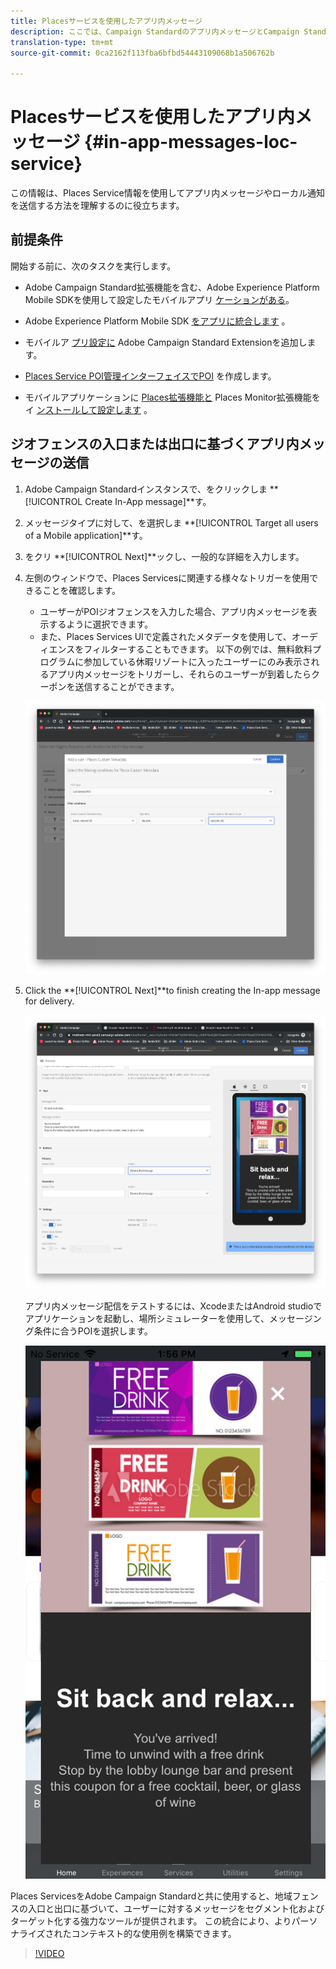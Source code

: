 ```yaml
---
title: Placesサービスを使用したアプリ内メッセージ
description: ここでは、Campaign Standardのアプリ内メッセージとCampaign Standardのキャンペーン標準のプッシュメッセージを使用する方法について説明します。
translation-type: tm+mt
source-git-commit: 0ca2162f113fba6bfbd54443109068b1a506762b

---
```



# Placesサービスを使用したアプリ内メッセージ {#in-app-messages-loc-service}

この情報は、Places Service情報を使用してアプリ内メッセージやローカル通知を送信する方法を理解するのに役立ちます。

## 前提条件

開始する前に、次のタスクを実行します。

* Adobe Campaign Standard拡張機能を含む、Adobe Experience Platform Mobile SDKを使用して設定したモバイルアプリ [ケーションがある](https://aep-sdks.gitbook.io/docs/using-mobile-extensions/adobe-campaign-standard)。

* Adobe Experience Platform Mobile SDK [をアプリに統合します](https://aep-sdks.gitbook.io/docs/getting-started/get-the-sdk) 。
* モバイルア [プリ設定に](https://aep-sdks.gitbook.io/docs/using-mobile-extensions/adobe-campaign-standard) Adobe Campaign Standard Extensionを追加します。

* [Places Service POI管理インターフェイスでPOI](/help/poi-mgmt-ui/create-a-poi-ui.md) を作成します。

* モバイルアプリケーションに [Places拡張機能と](/help/places-ext-aep-sdks/places-extension/places-extension.md) Places Monitor拡張機能をイ [ンストールして設定します](/help/places-ext-aep-sdks/places-monitor-extension/places-monitor-extension.md) 。

## ジオフェンスの入口または出口に基づくアプリ内メッセージの送信

1. Adobe Campaign Standardインスタンスで、をクリックしま **[!UICONTROL Create In-App message]**す。
1. メッセージタイプに対して、を選択しま **[!UICONTROL Target all users of a Mobile application]**す。
1. をクリ **[!UICONTROL Next]**ックし、一般的な詳細を入力します。
1. 左側のウィンドウで、Places Servicesに関連する様々なトリガーを使用できることを確認します。

   * ユーザーがPOIジオフェンスを入力した場合、アプリ内メッセージを表示するように選択できます。
   * また、Places Services UIで定義されたメタデータを使用して、オーディエンスをフィルターすることもできます。
   以下の例では、無料飲料プログラムに参加している休暇リゾートに入ったユーザーにのみ表示されるアプリ内メッセージをトリガーし、それらのユーザーが到着したらクーポンを送信することができます。

   ![「アプリ内メッセージ配置メタデータ」](/help/assets/last-entered-vacation.png)

1. Click the **[!UICONTROL Next]**to finish creating the In-app message for delivery.

   ![「イベントの作成」](/help/assets/prepare-ACS.png)

   アプリ内メッセージ配信をテストするには、XcodeまたはAndroid studioでアプリケーションを起動し、場所シミュレーターを使用して、メッセージング条件に合うPOIを選択します。

   ![「クーポンを飲む」](/help/assets/drink-coupon-on-app.png)

Places ServicesをAdobe Campaign Standardと共に使用すると、地域フェンスの入口と出口に基づいて、ユーザーに対するメッセージをセグメント化およびターゲット化する強力なツールが提供されます。 この統合により、よりパーソナライズされたコンテキスト的な使用例を構築できます。

>[!VIDEO](https://www.youtube.com/watch?v=ikiTTQw9c-o)